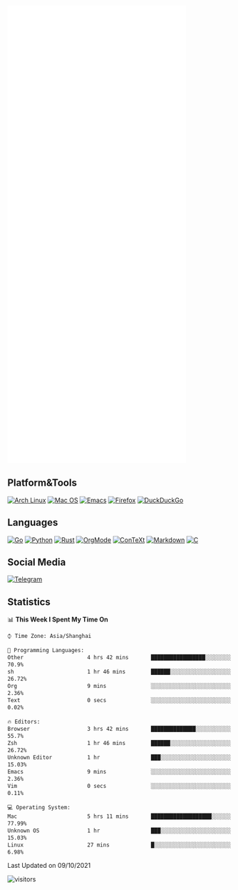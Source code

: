![Metrics](https://github.com/SteamedFish/SteamedFish/blob/master/github-metrics.svg)

## Platform&Tools

[![Arch Linux](https://img.shields.io/badge/Arch%20Linux-1793D1?logo=arch-linux&logoColor=fff&style=for-the-badge)](https://archlinux.org/)
[![Mac OS](https://img.shields.io/badge/mac%20os-000000?style=for-the-badge&logo=macos&logoColor=F0F0F0)](https://www.apple.com/macos/)
[![Emacs](https://img.shields.io/badge/Emacs-%237F5AB6.svg?&style=for-the-badge&logo=gnu-emacs&logoColor=white)](https://www.gnu.org/software/emacs/)
[![Firefox](https://img.shields.io/badge/Firefox-FF7139?style=for-the-badge&logo=Firefox-Browser&logoColor=white)](https://firefox.com/)
[![DuckDuckGo](https://img.shields.io/badge/DuckDuckGo-DE5833?style=for-the-badge&logo=DuckDuckGo&logoColor=white)](https://duckduckgo.com/)

## Languages

[![Go](https://img.shields.io/badge/go-%2300ADD8.svg?style=for-the-badge&logo=go&logoColor=white)](https://golang.org/)
[![Python](https://img.shields.io/badge/python-3670A0?style=for-the-badge&logo=python&logoColor=ffdd54)](https://www.python.org/)
[![Rust](https://img.shields.io/badge/rust-%23000000.svg?style=for-the-badge&logo=rust&logoColor=white)](https://www.rust-lang.org/)
[![OrgMode](https://img.shields.io/badge/orgmode-%23000000.svg?style=for-the-badge&logo=org&logoColor=white)](https://orgmode.org/)
[![ConTeXt](https://img.shields.io/badge/context-%23008080.svg?style=for-the-badge&logo=latex&logoColor=white)](https://contextgarden.net/)
[![Markdown](https://img.shields.io/badge/markdown-%23000000.svg?style=for-the-badge&logo=markdown&logoColor=white)](https://daringfireball.net/projects/markdown/)
[![C](https://img.shields.io/badge/c-%2300599C.svg?style=for-the-badge&logo=c&logoColor=white)](https://www.iso.org/standard/74528.html)

## Social Media

[![Telegram](https://img.shields.io/badge/SteamedFish-2CA5E0?style=social&logo=telegram&logoColor=white)](https://t.me/SteamedFish)

## Statistics

<!--START_SECTION:waka-->
📊 **This Week I Spent My Time On** 

```text
⌚︎ Time Zone: Asia/Shanghai

💬 Programming Languages: 
Other                    4 hrs 42 mins       █████████████████░░░░░░░░   70.9% 
sh                       1 hr 46 mins        ██████░░░░░░░░░░░░░░░░░░░   26.72% 
Org                      9 mins              ░░░░░░░░░░░░░░░░░░░░░░░░░   2.36% 
Text                     0 secs              ░░░░░░░░░░░░░░░░░░░░░░░░░   0.02%

🔥 Editors: 
Browser                  3 hrs 42 mins       ██████████████░░░░░░░░░░░   55.7% 
Zsh                      1 hr 46 mins        ██████░░░░░░░░░░░░░░░░░░░   26.72% 
Unknown Editor           1 hr                ███░░░░░░░░░░░░░░░░░░░░░░   15.03% 
Emacs                    9 mins              ░░░░░░░░░░░░░░░░░░░░░░░░░   2.36% 
Vim                      0 secs              ░░░░░░░░░░░░░░░░░░░░░░░░░   0.11%

💻 Operating System: 
Mac                      5 hrs 11 mins       ███████████████████░░░░░░   77.99% 
Unknown OS               1 hr                ███░░░░░░░░░░░░░░░░░░░░░░   15.03% 
Linux                    27 mins             █░░░░░░░░░░░░░░░░░░░░░░░░   6.98%

```


 Last Updated on 09/10/2021
<!--END_SECTION:waka-->

![visitors](https://visitor-badge.laobi.icu/badge?page_id=SteamedFish.SteamedFish)
